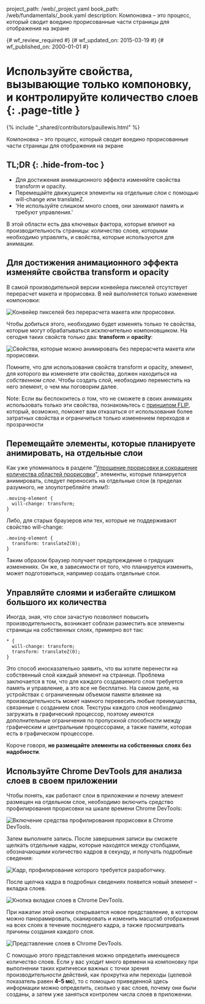 project_path: /web/_project.yaml
book_path: /web/fundamentals/_book.yaml
description: Компоновка – это процесс, который сводит воедино прорисованные части страницы для отображения на экране

{# wf_review_required #}
{# wf_updated_on: 2015-03-19 #}
{# wf_published_on: 2000-01-01 #}

# Используйте свойства, вызывающие только компоновку, и контролируйте количество слоев {: .page-title }

{% include "_shared/contributors/paullewis.html" %}


Компоновка – это процесс, который сводит воедино прорисованные части страницы для отображения на экране

## TL;DR {: .hide-from-toc }
- Для достижения анимационного эффекта изменяйте свойства transform и opacity.
- Перемещайте движущиеся элементы на отдельные слои с помощью will-change или translateZ.
- 'Не используйте слишком много слоев, они занимают память и требуют управления.'


В этой области есть два ключевых фактора, которые влияют на производительность страницы: количество слоев, которыми необходимо управлять, и свойства, которые используются для анимации.

## Для достижения анимационного эффекта изменяйте свойства transform и opacity
В самой производительной версии конвейера пикселей отсутствует перерасчет макета и прорисовка. В ней выполняется только изменение компоновки:

<img src="images/stick-to-compositor-only-properties-and-manage-layer-count/frame-no-layout-paint.jpg" class="g--centered" alt="Конвейер пикселей без перерасчета макета или прорисовки.">

Чтобы добиться этого, необходимо будет изменять только те свойства, которые могут обрабатываться исключительно компоновщиком. На сегодня таких свойств только два: **transform** и **opacity**:

<img src="images/stick-to-compositor-only-properties-and-manage-layer-count/safe-properties.jpg" class="g--centered" alt="Свойства, которые можно анимировать без перерасчета макета или прорисовки.">

Помните, что для использования свойств transform и opacity, элемент, для которого вы изменяете эти свойства, должен находиться на _собственном слое_. Чтобы создать слой, необходимо переместить на него элемент, о чем мы поговорим далее.

<!-- TODO: Verify note type! -->
Note: Если вы беспокоитесь о том, что не сможете в своих анимациях использовать только эти свойства, познакомьтесь с <a href='http://aerotwist.com/blog/flip-your-animations'>принципом FLIP</a>, который, возможно, поможет вам отказаться от использования более затратных свойства и ограничиться только изменением переходов и прозрачности

## Перемещайте элементы, которые планируете анимировать, на отдельные слои

Как уже упоминалось в разделе "[Упрощение прорисовки и сокращение количества областей прорисовки](simplify-paint-complexity-and-reduce-paint-areas)", элементы, которые планируется анимировать, следует переносить на отдельные слои (в пределах разумного, не злоупотребляйте этим!):


    .moving-element {
      will-change: transform;
    }
    

Либо, для старых браузеров или тех, которые не поддерживают свойство will-change:


    .moving-element {
      transform: translateZ(0);
    }
    

Таким образом браузер получает предупреждение о грядущих изменениях. Он же, в зависимости от того, что планируется изменить, может подготовиться, например создать отдельные слои.

## Управляйте слоями и избегайте слишком большого их количества

Иногда, зная, что слои зачастую позволяют повысить производительность, возникает соблазн разместить все элементы страницы на собственных слоях, примерно вот так:


    * {
      will-change: transform;
      transform: translateZ(0);
    }
    

Это способ иносказательно заявить, что вы хотите перенести на собственный слой каждый элемент на странице. Проблема заключается в том, что для каждого создаваемого слоя требуется память и управление, а это все не бесплатно. На самом деле, на устройствах с ограниченным объемом памяти влияние на производительность может намного перевесить любые преимущества, связанные с созданием слоя. Текстуры каждого слоя необходимо загружать в графический процессор, поэтому имеются дополнительные ограничения по пропускной способности между графическим и центральным процессорами, а также памяти, которая есть в графическом процессоре.

Короче говоря, **не размещайте элементы на собственных слоях без надобности**.

## Используйте Chrome DevTools для анализа слоев в своем приложении

Чтобы понять, как работают слои в приложении и почему элемент размещен на отдельном слое, необходимо включить средство профилирования прорисовки на шкале времени Chrome DevTools:

<img src="images/stick-to-compositor-only-properties-and-manage-layer-count/paint-profiler.jpg" class="g--centered" alt="Включение средства профилирования прорисовки в Chrome DevTools.">

Затем выполните запись. После завершения записи вы сможете щелкать отдельные кадры, которые находятся между столбцами, обозначающими количество кадров в секунду, и получать подробные сведения:

<img src="images/stick-to-compositor-only-properties-and-manage-layer-count/frame-of-interest.jpg" class="g--centered" alt="Кадр, профилирование которого требуется разработчику.">

После щелчка кадра в подробных сведениях появится новый элемент – вкладка слоев.

<img src="images/stick-to-compositor-only-properties-and-manage-layer-count/layer-tab.jpg" class="g--centered" alt="Кнопка вкладки слоев в Chrome DevTools.">

При нажатии этой кнопки открывается новое представление, в котором можно панорамировать, сканировать и изменить масштаб отображения на всех слоях в течение последнего кадра, а также просматривать причины создания каждого слоя.

<img src="images/stick-to-compositor-only-properties-and-manage-layer-count/layer-view.jpg" class="g--centered" alt="Представление слоев в Chrome DevTools.">

С помощью этого представления можно определить имеющееся количество слоев. Если у вас уходит много времени на компоновку при выполнении таких критически важных с точки зрения производительности действий, как прокрутка или переходы (целевой показатель равен **4–5 мс**), то с помощью приведенной здесь информации можно определить, сколько у вас слоев, почему они были созданы, а затем уже заняться контролем числа слоев в приложении.


